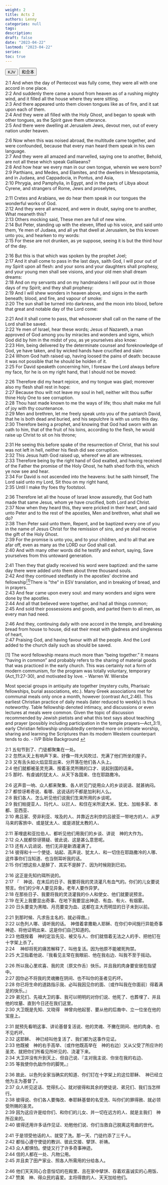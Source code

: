 ```yaml
---
weight: 2
title: Acts 2
authors: Lenny
categories: null
tags: 
description: 
draft: false
date: "2023-04-22"
lastmod: "2023-04-22"
series:
toc: true
---
```



<!--more-->


<!-- Tab links -->
<div class="tab">
  <button class="tablinks active" onclick="tablabel(event, 'english')">KJV</button>
  <button class="tablinks" onclick="tablabel(event, 'chinese')">和合本</button>
  
</div>

<!-- Tab content -->
<div id="english" class="tabcontent" style="display:block">

2:1 And when the day of Pentecost was fully come, they were all with one accord in one place.  
2:2 And suddenly there came a sound from heaven as of a rushing mighty wind, and it filled all the house where they were sitting.  
2:3 And there appeared unto them cloven tongues like as of fire, and it sat upon each of them.  
2:4 And they were all filled with the Holy Ghost, and began to speak with other tongues, as the Spirit gave them utterance.  
2:5 And there were dwelling at Jerusalem Jews, devout men, out of every nation under heaven.  

2:6 Now when this was noised abroad, the multitude came together, and were confounded, because that every man heard them speak in his own language.  
2:7 And they were all amazed and marvelled, saying one to another, Behold, are not all these which speak Galilaeans?  
2:8 And how hear we every man in our own tongue, wherein we were born?  
2:9 Parthians, and Medes, and Elamites, and the dwellers in Mesopotamia, and in Judaea, and Cappadocia, in Pontus, and Asia,  
2:10 Phrygia, and Pamphylia, in Egypt, and in the parts of Libya about Cyrene, and strangers of Rome, Jews and proselytes,  

2:11 Cretes and Arabians, we do hear them speak in our tongues the wonderful works of God.  
2:12 And they were all amazed, and were in doubt, saying one to another, What meaneth this?  
2:13 Others mocking said, These men are full of new wine.  
2:14 But Peter, standing up with the eleven, lifted up his voice, and said unto them, Ye men of Judaea, and all ye that dwell at Jerusalem, be this known unto you, and hearken to my words:  
2:15 For these are not drunken, as ye suppose, seeing it is but the third hour of the day.  

2:16 But this is that which was spoken by the prophet Joel;  
2:17 And it shall come to pass in the last days, saith God, I will pour out of my Spirit upon all flesh: and your sons and your daughters shall prophesy, and your young men shall see visions, and your old men shall dream dreams:  
2:18 And on my servants and on my handmaidens I will pour out in those days of my Spirit; and they shall prophesy:  
2:19 And I will shew wonders in heaven above, and signs in the earth beneath; blood, and fire, and vapour of smoke:  
2:20 The sun shall be turned into darkness, and the moon into blood, before that great and notable day of the Lord come:  

2:21 And it shall come to pass, that whosoever shall call on the name of the Lord shall be saved.  
2:22 Ye men of Israel, hear these words; Jesus of Nazareth, a man approved of God among you by miracles and wonders and signs, which God did by him in the midst of you, as ye yourselves also know:  
2:23 Him, being delivered by the determinate counsel and foreknowledge of God, ye have taken, and by wicked hands have crucified and slain:  
2:24 Whom God hath raised up, having loosed the pains of death: because it was not possible that he should be holden of it.  
2:25 For David speaketh concerning him, I foresaw the Lord always before my face, for he is on my right hand, that I should not be moved:  

2:26 Therefore did my heart rejoice, and my tongue was glad; moreover also my flesh shall rest in hope:  
2:27 Because thou wilt not leave my soul in hell, neither wilt thou suffer thine Holy One to see corruption.  
2:28 Thou hast made known to me the ways of life; thou shalt make me full of joy with thy countenance.  
2:29 Men and brethren, let me freely speak unto you of the patriarch David, that he is both dead and buried, and his sepulchre is with us unto this day.  
2:30 Therefore being a prophet, and knowing that God had sworn with an oath to him, that of the fruit of his loins, according to the flesh, he would raise up Christ to sit on his throne;  

2:31 He seeing this before spake of the resurrection of Christ, that his soul was not left in hell, neither his flesh did see corruption.  
2:32 This Jesus hath God raised up, whereof we all are witnesses.  
2:33 Therefore being by the right hand of God exalted, and having received of the Father the promise of the Holy Ghost, he hath shed forth this, which ye now see and hear.  
2:34 For David is not ascended into the heavens: but he saith himself, The Lord said unto my Lord, Sit thou on my right hand,  
2:35 Until I make thy foes thy footstool.  

2:36 Therefore let all the house of Israel know assuredly, that God hath made that same Jesus, whom ye have crucified, both Lord and Christ.  
2:37 Now when they heard this, they were pricked in their heart, and said unto Peter and to the rest of the apostles, Men and brethren, what shall we do?  
2:38 Then Peter said unto them, Repent, and be baptized every one of you in the name of Jesus Christ for the remission of sins, and ye shall receive the gift of the Holy Ghost.  
2:39 For the promise is unto you, and to your children, and to all that are afar off, even as many as the LORD our God shall call.  
2:40 And with many other words did he testify and exhort, saying, Save yourselves from this untoward generation.  

2:41 Then they that gladly received his word were baptized: and the same day there were added unto them about three thousand souls.  
2:42 And they continued stedfastly in the apostles' doctrine and fellowship<a id="1_ref" href = "#1"><sup>[1]</sup></a><label class="margin-toggle sidenote-number"></label><span class="sidenote">There is "the" in ESV translation</span>, and in breaking of bread, and in prayers.  
2:43 And fear came upon every soul: and many wonders and signs were done by the apostles.  
2:44 And all that believed were together, and had all things common;  
2:45 And sold their possessions and goods, and parted them to all men, as every man had need.  

2:46 And they, continuing daily with one accord in the temple, and breaking bread from house to house, did eat their meat with gladness and singleness of heart,  
2:47 Praising God, and having favour with all the people. And the Lord added to the church daily such as should be saved.  

<p id="1">[1]  
The word fellowship means much more than “being together.” It means “having in common” and probably refers to the sharing of material goods that was practiced in the early church. This was certainly not a form of modern communism, for the program was totally voluntary, temporary (Act_11:27-30), and motivated by love. - Warren W. Wiersbe

Most special groups in antiquity ate together (mystery cults, Pharisaic fellowships, burial associations, etc.). Many Greek associations met for communal meals only once a month, however (contrast Act_2:46). This earliest Christian practice of daily meals (later reduced to weekly) is thus noteworthy.
Table fellowship denoted intimacy, and discussions or even lectures at meals were common. Given the topic of discussion recommended by Jewish pietists and what this text says about teaching and prayer (possibly including participation in the temple prayers—Act_3:1), early Christian fellowship undoubtedly centered more on intimate worship, sharing and learning the Scriptures than its modern Western counterpart tends to do. - IVP Bible Background
<a href="#1_ref">&#8617;</a></p>
</div>

<div id="chinese" class="tabcontent">

2:1 五旬节到了、门徒都聚集在一处。  
2:2 忽然从天上有响声下来、好像一阵大风吹过、充满了他们所坐的屋子。  
2:3 又有舌头如火焰显现出来、分开落在他们各人头上。  
2:4 他们就都被圣灵充满、按着圣灵所赐的口才、说起别国的话来。  
2:5 那时、有虔诚的犹太人、从天下各国来、住在耶路撒冷。  

2:6 这声音一响、众人都来聚集、各人听见门徒用众人的乡谈说话、就甚纳闷。  
2:7 都惊讶希奇说、看哪、这说话的不都是加利利人么。  
2:8 我们各人、怎么听见他们说我们生来所用的乡谈呢。  
2:9 我们帕提亚人、玛代人、以拦人、和住在米所波大米、犹太、加帕多家、本都、亚西亚、  
2:10 弗吕家、旁非利亚、埃及的人、并靠近古利奈的吕彼亚一带地方的人、从罗马来的客旅中、或是犹太人、或是进犹太教的人、  

2:11 革哩底和亚拉伯人、都听见他们用我们的乡谈、讲说　神的大作为。  
2:12 众人就都惊讶猜疑、彼此说、这是甚么意思呢。  
2:13 还有人讥诮说、他们无非是新酒灌满了。  
2:14 彼得和十一个使徒、站起、高声说、犹太人、和一切住在耶路撒冷的人哪、这件事你们当知道、也当侧耳听我的话。  
2:15 你们想这些人是醉了、其实不是醉了、因为时候刚到巳初。  

2:16 这正是先知约珥所说的。  
2:17 『　神说、在末后的日子、我要将我的灵浇灌凡有血气的。你们的儿女要说预言。你们的少年人要见异象。老年人要作异梦。  
2:18 在那些日子、我要将我的灵浇灌我的仆人和使女、他们就要说预言。  
2:19 在天上我要显出奇事、在地下我要显出神迹、有血、有火、有烟雾。  
2:20 日头要变为黑暗、月亮要变为血、这都在主大而明显的日子未到以前。  

2:21 到那时候、凡求告主名的、就必得救。』  
2:22 以色列人哪、请听我的话。　神借着拿撒勒人耶稣、在你们中间施行异能奇事神迹、将他证明出来、这是你们自己知道的。  
2:23 他既按着　神的定旨先见、被交与人、你们就借着无法之人的手、把他钉在十字架上杀了。  
2:24 　神却将死的痛苦解释了、叫他复活。因为他原不能被死拘禁。  
2:25 大卫指着他说、『我看见主常在我眼前、他在我右边、叫我不至于摇动。  

2:26 所以我心里欢喜、我的灵〔原文作舌〕快乐。并且我的肉身要安居在指望中。  
2:27 因你必不将我的灵魂撇在阴间、也不叫你的圣者见朽坏。  
2:28 你已将生命的道路指示我、必叫我因见你的面、〔或作叫我在你面前〕得着满足的快乐。』  
2:29 弟兄们、先祖大卫的事、我可以明明的对你们说、他死了、也葬埋了、并且他的坟墓、直到今日还在我们这里。  
2:30 大卫既是先知、又晓得　神曾向他起誓、要从他的后裔中、立一位坐在他的宝座上。  

2:31 就预先看明这事、讲论基督复活说、他的灵魂、不撇在阴间、他的肉身、也不见朽坏、  
2:32 这耶稣、　神已经叫他复活了、我们都为这事作见证。  
2:33 他既被　神的右手高举、〔或作他既高举在　神的右边〕又从父受了所应许的圣灵、就把你们所看见所听见的、浇灌下来。  
2:34 大卫并没有升到天上、但自己说、『主对我主说、你坐在我的右边、  
2:35 等我使你仇敌作你的脚凳。』  

2:36 故此、以色列全家当确实的知道、你们钉在十字架上的这位耶稣、　神已经立他为主为基督了。  
2:37 众人听见这话、觉得扎心、就对彼得和其余的使徒说、弟兄们、我们当怎样行。  
2:38 彼得说、你们各人要悔改、奉耶稣基督的名受洗、叫你们的罪得赦、就必领受所赐的圣灵。  
2:39 因为这应许是给你们、和你们的儿女、并一切在远方的人、就是主我们　神所召来的。  
2:40 彼得还用许多话作见证、劝勉他们说、你们当救自己脱离这弯曲的世代。  

2:41 于是领受他话的人、就受了洗。那一天、门徒约添了三千人。  
2:42 都恒心遵守使徒的教训、彼此交接、擘饼、祈祷。  
2:43 众人都惧怕。使徒又行了许多奇事神迹。  
2:44 信的人都在一处、凡物公用。  
2:45 并且卖了田产家业、照各人所需用的分给各人。  

2:46 他们天天同心合意恒切的在殿里、且在家中擘饼、存着欢喜诚实的心用饭、  
2:47 赞美　神、得众民的喜爱。主将得救的人、天天加给他们。  
</div>